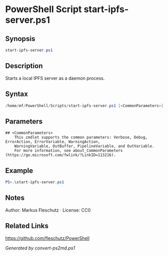 # PowerShell Script start-ipfs-server.ps1

## Synopsis
```powershell
start-ipfs-server.ps1
```

## Description
Starts a local IPFS server as a daemon process.

## Syntax
```powershell
/home/mf/PowerShell/Scripts/start-ipfs-server.ps1 [<CommonParameters>]
```

## Parameters

```
## <CommonParameters>
    This cmdlet supports the common parameters: Verbose, Debug, ErrorAction, ErrorVariable, WarningAction, 
    WarningVariable, OutBuffer, PipelineVariable, and OutVariable.
    For more information, see about_CommonParameters (https://go.microsoft.com/fwlink/?LinkID=113216).
```

## Example
```powershell
PS>.\start-ipfs-server.ps1
```


## Notes
Author: Markus Fleschutz · License: CC0

## Related Links
https://github.com/fleschutz/PowerShell

*Generated by convert-ps2md.ps1*
